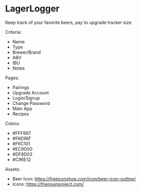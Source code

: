# LagerLogger
Keep track of your favorite beers, pay to upgrade tracker size

Criteria:
- Name
- Type
- Brewer/Brand
- ABV
- IBU
- Notes

Pages:
- Pairings
- Upgrade Account
- Login/Signup
- Change Password
- Main App
- Recipes

Colors:
- #FFF897
- #FAE96F
- #F6C101
- #EC9D00
- #DF8D03
- #C96E12

Assets:
- Beer Icon: https://freeiconshop.com/icon/beer-icon-outline/
- Icons: https://thenounproject.com/